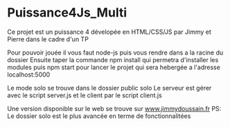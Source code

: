 # Puissance4Js_Multi
Ce projet est un puissance 4 dévelopée en HTML/CSS/JS par Jimmy et Pierre dans le cadre d'un TP

Pour pouvoir jouée il vous faut node-js puis vous rendre dans a la racine du dossier
Ensuite taper la commande 
npm install qui permetra d'installer les modules 
puis 
npm start pour lancer le projet qui sera hebergée a l'adresse 
localhost:5000

Le mode solo se trouve dans le dossier public solo 
Le serveur est gérer avec le script server.js et le client par le script client.js

Une version disponible sur le web se trouve sur www.jimmydoussain.fr
PS: Le dossier solo est le plus avancée en terme de fonctionnalitées
